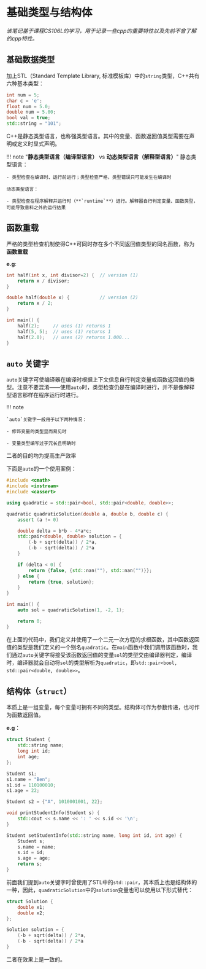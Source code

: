 
# 基础类型与结构体

*该笔记基于课程CS106L的学习，用于记录一些cpp的重要特性以及先前不曾了解的cpp特性。*

## 基础数据类型

加上STL（Standard Template Library, 标准模板库）中的`string`类型，C++共有六种基本类型：

```cpp
int num = 5;        
char c = 'e';       
float num = 5.0;    
double num = 5.00;  
bool val = true;    
std::string = "101";
```

C++是静态类型语言，也称强类型语言。其中的变量、函数返回值类型需要在声明或定义时显式声明。

!!! note "**静态类型语言（编译型语言）** vs **动态类型语言（解释型语言）**"
    静态类型语言：  

    - 类型检查在编译时、运行前进行；类型检查严格，类型错误只可能发生在编译时  

    动态类型语言：

    - 类型检查在程序解释并运行时（**`runtime`**）进行。解释器自行判定变量、函数类型，可能导致意料之外的运行结果

## 函数重载

严格的类型检查机制使得C++可同时存在多个不同返回值类型的同名函数，称为**函数重载**

**e.g**:

```cpp
int half(int x, int divisor=2) {  // version (1)
    return x / divisor;
}

double half(double x) {           // version (2)
    return x / 2;
}

int main() {
    half(2);     // uses (1) returns 1
    half(5, 5);  // uses (1) returns 1
    half(2.0);   // uses (2) returns 1.000...
}
```


## `auto` 关键字

`auto`关键字可使编译器在编译时根据上下文信息自行判定变量或函数返回值的类型。注意不要混淆——使用`auto`时，类型检查仍是在编译时进行，并不是像解释型语言那样在程序运行时进行。

!!! note

    `auto`关键字一般用于以下两种情况：  

    - 修饰变量的类型显而易见时

    - 变量类型编写过于冗长且明确时

二者的目的均为提高生产效率

下面是`auto`的一个使用案例：

```cpp
#include <cmath>
#include <iostream>
#include <cassert>

using quadratic = std::pair<bool, std::pair<double, double>>;

quadratic quadraticSolution(double a, double b, double c) {
    assert (a != 0)

    double delta = b*b - 4*a*c;
    std::pair<double, double> solution = {
        (-b + sqrt(delta)) / 2*a,
        (-b - sqrt(delta)) / 2*a
    }

    if (delta < 0) {
        return {false, {std::nan(""), std::nan("")}};
    } else {
        return {true, solution};
    }
}

int main() {
    auto sol = quadraticSolution(1, -2, 1);

    return 0;
}
```

在上面的代码中，我们定义并使用了一个二元一次方程的求根函数，其中函数返回值的类型是我们定义的一个别名`quadratic`。在`main`函数中我们调用该函数时，我们通过`auto`关键字将接受该函数返回值的变量`sol`的类型交由编译器判定，编译时，编译器就会自动将`sol`的类型解析为`quadratic`，即`std::pair<bool, std::pair<double, double>>`。

## 结构体（`struct`）

本质上是一组变量，每个变量可拥有不同的类型。结构体可作为参数传递，也可作为函数返回值。

**e.g**：

```cpp
struct Student {
    std::string name;
    long int id;
    int age;
};

Student s1;
s1.name = "Ben";
s1.id = 110100010;
s1.age = 22;

Student s2 = {"A", 1010001001, 22};

void printStudentInfo(Student s) {
    std::cout << s.name << ': ' << s.id << '\n';
}

Student setStudentInfo(std::string name, long int id, int age) {
    Student s;
    s.name = name;
    s.id = id;
    s.age = age;
    return s;
}
```

前面我们提到`auto`关键字时曾使用了STL中的`std::pair`，其本质上也是结构体的一种，因此，`quadraticSolution`中的`solution`变量也可以使用以下形式替代：

```cpp
struct Solution {
    double x1;
    double x2;
};

Solution solution = {
    (-b + sqrt(delta)) / 2*a,
    (-b - sqrt(delta)) / 2*a
}
```

二者在效果上是一致的。

